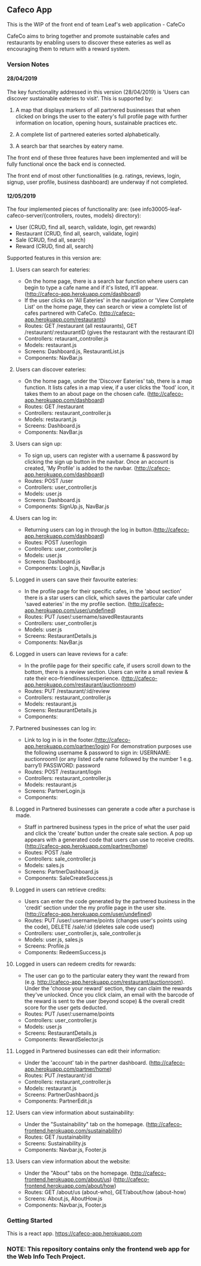 

## Cafeco App

This is the WIP of the front end of team Leaf's web application - CafeCo

CafeCo aims to bring together and promote sustainable cafes and restaurants by enabling users to discover these eateries as well as encouraging them to return with a reward system.

### Version Notes
#### 28/04/2019
The key functionality addressed in this version (28/04/2019) is 'Users can discover sustainable eateries to visit'.
This is supported by:

1. A map that displays markers of all partnered businesses that when clicked on brings the user to the eatery's full profile page with further information on location, opening hours, sustainable practices etc.

2. A complete list of partnered eateries sorted alphabetically.

3. A search bar that searches by eatery name.

The front end of these three features have been implemented and will be fully functional once the back end is connected.

The front end of most other functionalities (e.g. ratings, reviews, login, signup, user profile, business dashboard) are underway if not completed. 


#### 12/05/2019
The four implemented pieces of functionality are:
(see info30005-leaf-cafeco-server/{controllers, routes, models} directory):
* User (CRUD, find all, search, validate, login, get rewards)
* Restaurant (CRUD, find all, search, validate, login)
* Sale (CRUD, find all, search)
* Reward (CRUD, find all, search)


Supported features in this version are:
1. Users can search for eateries:
	- On the home page, there is a search bar function where users can begin to type a cafe name and if it's listed, it'll appear. (http://cafeco-app.herokuapp.com/dashboard)
	- If the user clicks on 'All Eateries' in the navigation or 'View Complete List' on the home page, they can search or view a complete list of cafes partnered with CafeCo. (http://cafeco-app.herokuapp.com/restaurants)
	- Routes: GET /restaurant (all restaurants), GET /restaurant/:restaurantID (gives the restaurant with the restaurant ID)
	- Controllers: retaurant_controller.js
	- Models: restaurant.js
	- Screens: Dashboard.js, RestaurantList.js
	- Components: NavBar.js

2. Users can discover eateries:
	- On the home page, under the 'Discover Eateries' tab, there is a map function. It lists cafes in a map view, if a user clicks the 'food' icon, it takes them to an about page on the chosen cafe. (http://cafeco-app.herokuapp.com/dashboard)
	- Routes: GET /restaurant
	- Controllers: restaurant_controller.js
	- Models: restaurant.js
	- Screens: Dashboard.js
	- Components: NavBar.js

3. Users can sign up:
	- To sign up, users can register with a username & password by clicking the sign up button in the navbar. Once an account is created, 'My Profile' is added to the navbar. (http://cafeco-app.herokuapp.com/dashboard)
	- Routes: POST /user
	- Controllers: user_controller.js
	- Models: user.js
	- Screens: Dashboard.js
	- Components: SignUp.js, NavBar.js

4. Users can log in:
	- Returning users can log in through the log in button.(http://cafeco-app.herokuapp.com/dashboard)
	- Routes: POST /user/login
	- Controllers: user_controller.js
	- Models: user.js
	- Screens: Dashboard.js
	- Components: LogIn.js, NavBar.js

5. Logged in users can save their favourite eateries:
	- In the profile page for their specific cafes, in the 'about section' there is a star users can click, which saves the particular cafe under 'saved eateries' in the my profile section. (http://cafeco-app.herokuapp.com/user/undefined)
	- Routes: PUT /user/:username/savedRestaurants
	- Controllers: user_controller.js
	- Models: user.js
	- Screens: RestaurantDetails.js
	- Components: NavBar.js

6. Logged in users can leave reviews for a cafe:
	- In the profile page for their specific cafe, if users scroll down to the bottom, there is a review section. Users can write a small review & rate their eco-friendliness/experience. (http://cafeco-app.herokuapp.com/restaurant/auctionroom)
	- Routes: PUT /restaurant/:id/review
	- Controllers: restaurant_controller.js
	- Models: restaurant.js
	- Screens: RestaurantDetails.js
	- Components: 

7. Partnered businesses can log in:
	- Link to log in is in the footer.(http://cafeco-app.herokuapp.com/partner/login)
	For demonstration purposes use the following username & password to sign in: 
		USERNAME: auctionroom1 (or any listed cafe name followed by the number 1 e.g. barry1)
		PASSWORD: password
	- Routes: POST /restaurant/login
	- Controllers: restaurant_controller.js
	- Models: restaurant.js
	- Screens: PartnerLogin.js
	- Components: 

8. Logged in Partnered businesses can generate a code after a purchase is made. 
	- Staff in partnered business types in the price of what the user paid and click the 'create' button under the create sale section. A pop up appears with a generated code that users can use to receive credits.(http://cafeco-app.herokuapp.com/partner/home)
	- Routes: POST /sale
	- Controllers: sale_controller.js
	- Models: sales.js
	- Screens: PartnerDashboard.js
	- Components: SaleCreateSuccess.js
	
10. Logged in users can retrieve credits:
	- Users can enter the code generated by the partnered business in the 'credit' section under the my profile page in the user site. (http://cafeco-app.herokuapp.com/user/undefined)
	- Routes: PUT /user/:username/points (changes user's points using the code), DELETE /sale/:id (deletes sale code used)
	- Controllers: user_controller.js, sale_controller.js
	- Models: user.js, sales.js
	- Screens: Profile.js
	- Components: RedeemSuccess.js

11. Logged in users can redeem credits for rewards:
	- The user can go to the particular eatery they want the reward from (e.g. http://cafeco-app.herokuapp.com/restaurant/auctionroom). Under the 'choose your reward' section, they can claim the rewards they've unlocked. Once you click claim, an email with the barcode of the reward is sent to the user (beyond scope) & the overall credit score for the user gets deducted.
	- Routes: PUT /user/:username/points
	- Controllers: user_controller.js
	- Models: user.js
	- Screens: RestaurantDetails.js
	- Components: RewardSelector.js

12. Logged in Partnered businesses can edit their information:
	- Under the 'account' tab in the partner dashboard. (http://cafeco-app.herokuapp.com/partner/home)
	- Routes: PUT /restaurant/:id
	- Controllers: restaurant_controller.js
	- Models: restaurant.js
	- Screens: PartnerDashbaord.js
	- Components: PartnerEdit.js
	
13. Users can view information about sustainability:
	- Under the "Sustainability" tab on the homepage. (http://cafeco-frontend.herokuapp.com/sustainability)
	- Routes: GET /sustainability
	- Screens: Sustainability.js
	- Components: Navbar.js, Footer.js 
	
14. Users can view information about the website:
	- Under the "About" tabs on the homepage. (http://cafeco-frontend.herokuapp.com/about/us) (http://cafeco-frontend.herokuapp.com/about/how)
	- Routes: GET /about/us (about-who), GET/about/how (about-how)
	- Screens: About.js, AboutHow.js
	- Components: Navbar.js, Footer.js 


### Getting Started
This is a react app. https://cafeco-app.herokuapp.com


### NOTE: This repository contains only the frontend web app for the Web Info Tech Project. 


